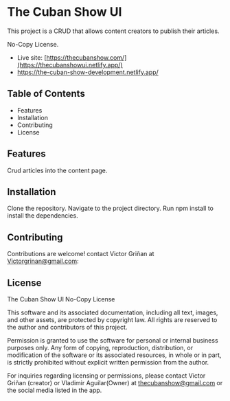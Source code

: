 # The Cuban Show UI
This project is a CRUD that allows content creators to publish their articles.


No-Copy License.
- Live site: [https://thecubanshow.com/](https://thecubanshowui.netlify.app/)
- https://the-cuban-show-development.netlify.app/

## Table of Contents
- Features
- Installation
- Contributing
- License
## Features
Crud articles into the content page.
## Installation
Clone the repository.
Navigate to the project directory.
Run npm install to install the dependencies.
## Contributing
Contributions are welcome! contact Victor Griñan at Victorgrinan@gmail.com:
## License
The Cuban Show UI No-Copy License

This software and its associated documentation, including all text, images, and other assets, are protected by copyright law. All rights are reserved to the author and contributors of this project.

Permission is granted to use the software for personal or internal business purposes only. Any form of copying, reproduction, distribution, or modification of the software or its associated resources, in whole or in part, is strictly prohibited without explicit written permission from the author.

For inquiries regarding licensing or permissions, please contact Victor Griñan (creator) or Vladimir Aguilar(Owner) at thecubanshow@gmail.com or the social media listed in the app.
